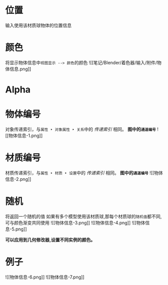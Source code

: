 # 位置
输入使用该材质球物体的位置信息

# 颜色
将显示物体信息中`视图显示 --> 颜色`的颜色
![[笔记/Blender/着色器/输入/附件/物体信息.png]]

# Alpha

# 物体编号
对象传递索引，与`属性 ‣ 对象属性 ‣ 关系`中的 _传递索引_ 相同。
**图中的`通道编号`**
![[物体信息-1.png]]

# 材质编号
材质传递索引，与`属性 ‣ 材质 ‣ 设置`中的 _传递索引_ 相同。
**图中的`通道编号`**
![[物体信息-2.png]]

# 随机
将返回一个随机的值
如果有多个模型使用该材质球,那每个材质球的`随机值`都不同,可与颜色渐变共同使用
![[物体信息-3.png]]
![[物体信息-4.png]]
![[物体信息-5.png]]
 
 **可以应用到几何修改器,设置不同实例的颜色。**
 
# 例子
![[物体信息-6.png]]
![[物体信息-7.png]]